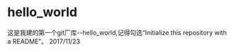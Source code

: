 # hello_world
这是我建的第一个git厂库--hello_world,记得勾选“Initialize this repository with a README”。    2017/11/23
